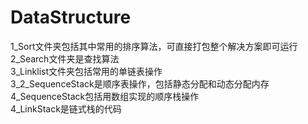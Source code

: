 # DataStructure
1_Sort文件夹包括其中常用的排序算法，可直接打包整个解决方案即可运行   
2_Search文件夹是查找算法  
3_Linklist文件夹包括常用的单链表操作  
3_2_SequenceStack是顺序表操作，包括静态分配和动态分配内存
4_SequenceStack包括用数组实现的顺序栈操作  
4_LinkStack是链式栈的代码
